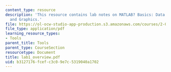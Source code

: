 ```yaml
---
content_type: resource
description: 'This resource contains lab notes on MATLAB? Basics: Data Types, Matrices,
  and Graphics.'
file: https://ol-ocw-studio-app-production.s3.amazonaws.com/courses/2-003j-dynamics-and-control-i-spring-2007/b3127176fcefc3c09e7c5319040a1702_lab1_overview.pdf
file_type: application/pdf
learning_resource_types:
- Tools
parent_title: Tools
parent_type: CourseSection
resourcetype: Document
title: lab1_overview.pdf
uid: b3127176-fcef-c3c0-9e7c-5319040a1702
---
```

